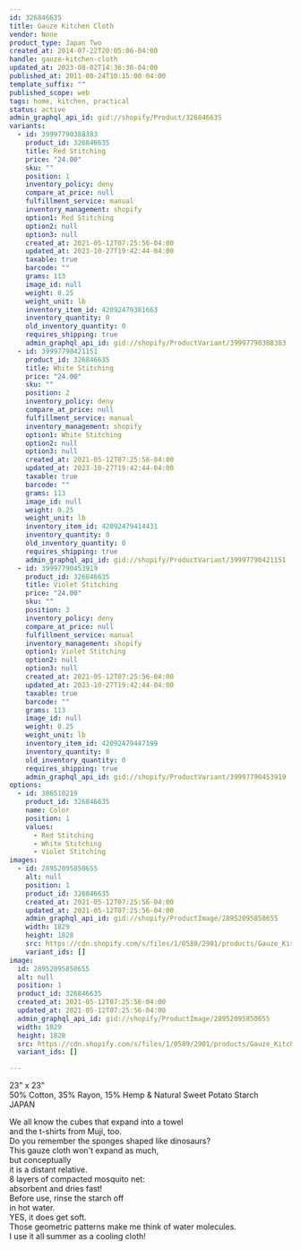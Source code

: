 ```yaml
---
id: 326846635
title: Gauze Kitchen Cloth
vendor: None
product_type: Japan Two
created_at: 2014-07-22T20:05:06-04:00
handle: gauze-kitchen-cloth
updated_at: 2023-08-02T14:36:36-04:00
published_at: 2011-08-24T10:15:00-04:00
template_suffix: ""
published_scope: web
tags: home, kitchen, practical
status: active
admin_graphql_api_id: gid://shopify/Product/326846635
variants:
  - id: 39997790388383
    product_id: 326846635
    title: Red Stitching
    price: "24.00"
    sku: ""
    position: 1
    inventory_policy: deny
    compare_at_price: null
    fulfillment_service: manual
    inventory_management: shopify
    option1: Red Stitching
    option2: null
    option3: null
    created_at: 2021-05-12T07:25:56-04:00
    updated_at: 2023-10-27T19:42:44-04:00
    taxable: true
    barcode: ""
    grams: 113
    image_id: null
    weight: 0.25
    weight_unit: lb
    inventory_item_id: 42092479381663
    inventory_quantity: 0
    old_inventory_quantity: 0
    requires_shipping: true
    admin_graphql_api_id: gid://shopify/ProductVariant/39997790388383
  - id: 39997790421151
    product_id: 326846635
    title: White Stitching
    price: "24.00"
    sku: ""
    position: 2
    inventory_policy: deny
    compare_at_price: null
    fulfillment_service: manual
    inventory_management: shopify
    option1: White Stitching
    option2: null
    option3: null
    created_at: 2021-05-12T07:25:56-04:00
    updated_at: 2023-10-27T19:42:44-04:00
    taxable: true
    barcode: ""
    grams: 113
    image_id: null
    weight: 0.25
    weight_unit: lb
    inventory_item_id: 42092479414431
    inventory_quantity: 0
    old_inventory_quantity: 0
    requires_shipping: true
    admin_graphql_api_id: gid://shopify/ProductVariant/39997790421151
  - id: 39997790453919
    product_id: 326846635
    title: Violet Stitching
    price: "24.00"
    sku: ""
    position: 3
    inventory_policy: deny
    compare_at_price: null
    fulfillment_service: manual
    inventory_management: shopify
    option1: Violet Stitching
    option2: null
    option3: null
    created_at: 2021-05-12T07:25:56-04:00
    updated_at: 2023-10-27T19:42:44-04:00
    taxable: true
    barcode: ""
    grams: 113
    image_id: null
    weight: 0.25
    weight_unit: lb
    inventory_item_id: 42092479447199
    inventory_quantity: 0
    old_inventory_quantity: 0
    requires_shipping: true
    admin_graphql_api_id: gid://shopify/ProductVariant/39997790453919
options:
  - id: 386510219
    product_id: 326846635
    name: Color
    position: 1
    values:
      - Red Stitching
      - White Stitching
      - Violet Stitching
images:
  - id: 28952095850655
    alt: null
    position: 1
    product_id: 326846635
    created_at: 2021-05-12T07:25:56-04:00
    updated_at: 2021-05-12T07:25:56-04:00
    admin_graphql_api_id: gid://shopify/ProductImage/28952095850655
    width: 1829
    height: 1828
    src: https://cdn.shopify.com/s/files/1/0589/2901/products/Gauze_Kitchen_Cloth-2.jpg?v=1620818756
    variant_ids: []
image:
  id: 28952095850655
  alt: null
  position: 1
  product_id: 326846635
  created_at: 2021-05-12T07:25:56-04:00
  updated_at: 2021-05-12T07:25:56-04:00
  admin_graphql_api_id: gid://shopify/ProductImage/28952095850655
  width: 1829
  height: 1828
  src: https://cdn.shopify.com/s/files/1/0589/2901/products/Gauze_Kitchen_Cloth-2.jpg?v=1620818756
  variant_ids: []

---
```


23" x 23"  
50% Cotton, 35% Rayon, 15% Hemp & Natural Sweet Potato Starch  
JAPAN

 <!-- td {border: 1px solid #ccc;}br {mso-data-placement:same-cell;} -->  <!-- td {border: 1px solid #ccc;}br {mso-data-placement:same-cell;} -->

We all know the cubes that expand into a towel  
and the t-shirts from Muji, too.  
Do you remember the sponges shaped like dinosaurs?  
This gauze cloth won't expand as much,  
but conceptually  
it is a distant relative.  
8 layers of compacted mosquito net:  
absorbent and dries fast!  
Before use, rinse the starch off  
in hot water.  
YES, it does get soft.  
Those geometric patterns make me think of water molecules.  
I use it all summer as a cooling cloth!
